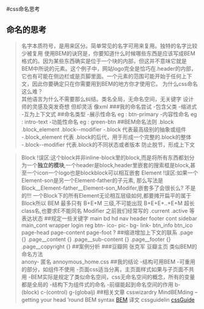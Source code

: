 #css命名思考
## 命名的思考
>名字本质符号，是用来区分。简单常见的名字可用来复用。独特的名字比较少被复用
>使用BEM的诀窍是，你要知道什么时候哪些东西是应该写成BEM格式的。因为某些东西确实是位于一个块的内部，但这并不意味它就是BEM中所说的元素。这个例子中，网站logo完全是恰巧在.header的内部，它也有可能在侧边栏或是页脚里面。一个元素的范围可能开始于任何上下文，因此你要确定只在你需要用到BEM的地方你才使用它。
为什么css命名这么难？  
其他语言为什么不需要那么纠结。类名全局，无命名空间，无关键字
设计师的灵感及突发奇想
但却灵活 像xml
###我的命名尝试
-包含父类
-缩进式
-互为上下文式
##命名类型
-展示性命名 eg : btn-primary
-内容性命名 eg : intro-text
-功能性命名 eg : green-btn
##BEM命名法则
>.block .block_element .block--modifier
-.block 代表最高级别的抽象或组件
-.block_element 代表 .block的后代，用于形成一个完整的.block的整体
-.block--modifier 代表.block的不同状态或者版本
防止脱节，形成上下文

>Block  !误区:这个block并非inline-block里的block,而是将所有东西都划分为一个**独立的模块**,一个header是block,header里嵌套的搜索框是block,甚至一个icon一个logo也是blockblock可以相互嵌套
>Element !误区:如果一个Element-son是另一个Element-father的子元素, 那么写法是 Block__Element-father__Element-son_Modifer,嵌套多了会很长么? 不是的!!! 一个Block下的所有Element无论相互层级如何,都要摊开扁平的属于Block所以 BEM 最多只有 B+E+M 三级,不可能出现 B+E+E+..+E+M 超长class名,也要求E不能同名
>Modifier 之前我们经常写的 .current .active 等表达状态
##规定一些关键字
main bd hd nav header footer cont sidebar main_cont wrapper login reg
btn- ico- pic- bg- link-
btn_info btn_ico
page-head page-content page-foot ?
##缩进增加上下文的联系
.page {}
    .page__content {}
    .page__sub-content {}
    .page__footer {}
        .page__copyright {}
##案例分析
###豆瓣网 张克军
豆瓣主页 类似BEM的命名方法  
anony-   匿名   annoymous_home.css
##我的结论
-结构可用BEM
-可重用的部分，如组件不使用
-页面css适当分离，主页面样式如果与子页面不共用
-BEM实际是规定了类似命名空间，css无命名空间的概念，所有的变量都是全局的
-结构下为组件式的命名
-前缀能起到命名空间的作用 b- (block)   c-(control)  g-(globalj)
##相关文章
csswizardry MindBEMding – getting your head ’round BEM syntax [BEM][1] 译文
cssguidelin [cssGuide][2]

[1]:http://www.w3cplus.com/css/mindbemding-getting-your-head-round-bem-syntax.html
[2]:http://cssguidelin.es/